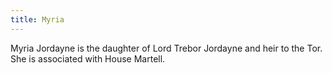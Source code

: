 ```yaml
---
title: Myria
---
```


Myria Jordayne is the daughter of Lord Trebor Jordayne and heir to the Tor. She is associated with House Martell.


